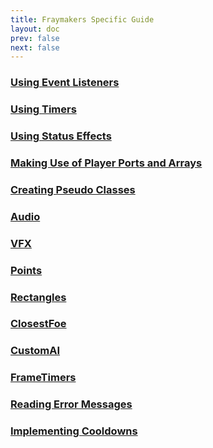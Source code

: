 ```yaml
---
title: Fraymakers Specific Guide
layout: doc
prev: false
next: false
---
```

### [Using Event Listeners](./EventListeners.md)
### [Using Timers](./Timers.md)
### [Using Status Effects](./StatusEffects.md)
### [Making Use of Player Ports and Arrays](./MakingUseOfPorts.md)
### [Creating Pseudo Classes](./PseudoClasses.md)
### [Audio](./Audio.md)
### [VFX](./VFX.md)
### [Points](./Points.md)
### [Rectangles](./Rectangles.md)
### [ClosestFoe](./ClosestFoe.md)
### [CustomAI](./CustomAI.md)
### [FrameTimers](./FrameTimers.md)
### [Reading Error Messages](./ReadingErrors.md)
### [Implementing Cooldowns](./Cooldowns.md)
